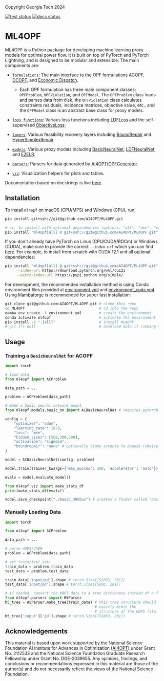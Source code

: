 Copyright Georgia Tech 2024

[![test status](https://github.com/AI4OPT/ML4OPF/workflows/tests/badge.svg?branch=main)](https://github.com/AI4OPT/ML4OPF/actions/workflows/tests.yaml)<!-- [![coverage](.github/coverage.svg)](https://github.com/AI4OPT/ML4OPF/actions/workflows/tests.yaml) -->
[![docs status](https://github.com/AI4OPT/ML4OPF/workflows/docs/badge.svg)](https://ai4opt.github.io/ML4OPF/)

# ML4OPF

ML4OPF is a Python package for developing machine learning proxy models for optimal power flow. It is built on top of PyTorch and PyTorch Lightning, and is designed to be modular and extensible. The main components are:

- [`formulations`](ml4opf/formulations): The main interface to the OPF formulations [ACOPF](ml4opf/formulations/ac), [DCOPF](ml4opf/formulations/dc), and [Economic Dispatch](ml4opf/formulations/ed).

  - Each OPF formulation has three main component classes: `OPFProblem`, `OPFViolation`, and `OPFModel`. The `OPFProblem` class loads and parses data from disk, the `OPFViolation` class calculates constraints residuals, incidence matrices, objective value, etc., and the `OPFModel` class is an abstract base class for proxy models.

<!-- - [`functional`](ml4opf/functional): The functional interface underlying the object-oriented interface in `formulations`, which makes less assumptions (i.e., all problem data may vary but the user is responsible for keeping track of it). -->

- [`loss_functions`](ml4opf/loss_functions): Various loss functions including [LDFLoss](ml4opf/loss_functions/ldf.py) and the self-supervised [ObjectiveLoss](ml4opf/loss_functions/objective.py).

- [`layers`](ml4opf/layers): Various feasibility recovery layers including [BoundRepair](ml4opf/layers/bound_repair.py) and [HyperSimplexRepair](ml4opf/layers/hypersimplex_repair.py).

- [`models`](ml4opf/models): Various proxy models including [BasicNeuralNet](ml4opf/models/basic_nn), [LDFNeuralNet](ml4opf/models/ldf_nn), and [E2ELR](ml4opf/models/e2elr).

- [`parsers`](ml4opf/parsers): Parsers for data generated by [AI4OPT/OPFGenerator](https://github.com/AI4OPT/OPFGenerator). <!-- Note that when selecting the test set the seed is fixed to ensure reproducibility. -->

- [`viz`](ml4opf/viz): Visualization helpers for plots and tables.

Documentation based on docstrings is live [here](https://ai4opt.github.io/ML4OPF/).


## Installation

To install `ml4opf` on macOS (CPU/MPS) and Windows (CPU), run:
```bash
pip install git+ssh://git@github.com/AI4OPT/ML4OPF.git

# or, to install with optional dependencies (options: "all", "dev", "viz"):
pip install "ml4opf[all] @ git+ssh://git@github.com/AI4OPT/ML4OPF.git"
```
If you don't already have PyTorch on Linux (CPU/CUDA/ROCm) or Windows (CUDA), make sure to provide the correct `--index-url` which you can find [here](https://pytorch.org/get-started/locally/). For example, to install from scratch with CUDA 12.1 and all optional dependencies:
```bash
pip install "ml4opf[all] @ git+ssh://git@github.com/AI4OPT/ML4OPF.git" \
     --index-url https://download.pytorch.org/whl/cu121                \
     --extra-index-url https://pypi.python.org/simple/
```

For development, the recommended installation method is using Conda environment files provided at [environment.yml](environment.yml) and [environment_cuda.yml](environment_cuda.yml). Using [Mambaforge](https://mamba.readthedocs.io/en/latest/mamba-installation.html#mamba-install) is recommended for super fast installation:
```bash
git clone git@github.com:AI4OPT/ML4OPF.git # clone this repo
cd ML4OPF                                  # cd into the repo
mamba env create -f environment.yml        # create the environment
conda activate ml4opf                      # activate the environment
pip install -e ".[all]"                    # install ML4OPF
# git lfs pull                             # download data if running tests
```

## Usage


### Training a `BasicNeuralNet` for ACOPF
```python
import torch

# load data
from ml4opf import ACProblem

data_path = ...

problem = ACProblem(data_path)

# make a basic neural network model
from ml4opf.models.basic_nn import ACBasicNeuralNet # requires pytorch-lightning

config = {
    "optimizer": "adam",
    "learning_rate": 1e-3,
    "loss": "mse",
    "hidden_sizes": [500,300,500],
    "activation": "sigmoid",
    "boundrepair": "none" # optionally clamp outputs to bounds (choices: "sigmoid", "relu", "clamp")
}

model = ACBasicNeuralNet(config, problem)

model.train(trainer_kwargs={'max_epochs': 100, 'accelerator': 'auto'}) # pass args to the PyTorch Lightning Trainer

evals = model.evaluate_model()

from ml4opf.viz import make_stats_df
print(make_stats_df(evals))

model.save_checkpoint("./basic_300bus") # creates a folder called "basic_300bus" with a file "trainer.ckpt" in it.
```

### Manually Loading Data
```python
import torch

from ml4opf import ACProblem

data_path = ...

# parse HDF5/JSON
problem = ACProblem(data_path)

# get train/test set:
train_data = problem.train_data
test_data = problem.test_data

train_data['input/pd'].shape # torch.Size([52863, 201])
test_data['input/pd'].shape # torch.Size([5000, 201])

# if needed, convert the HDF5 data to a tree dictionary instead of a flat dictionary:
from ml4opf.parsers import H5Parser
h5_tree = H5Parser.make_tree(train_data) # this tree structure should
                                         # exactly mimic the
                                         # structure of the HDF5 file.
h5_tree['input']['pd'].shape # torch.Size([52863, 201])
```

## Acknowledgements

This material is based upon work supported by the National Science Foundation AI Institute for Advances in Optimization ([AI4OPT](https://ai4opt.org)) under Grant No. 2112533 and the National Science Foundation Graduate Research Fellowship under Grant No. DGE-2039655. Any opinions, findings, and conclusions or recommendations expressed in this material are those of the author(s) and do not necessarily reflect the views of the National Science Foundation.
